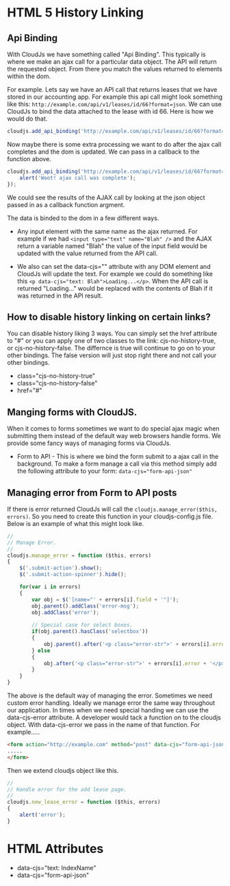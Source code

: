 # HTML 5 History Linking

## Api Binding

With CloudJs we have something called "Api Binding". This typically is where we make an ajax call for a particular data object. The API will return the requested object. From there you match the values returned to elements within the dom.

For example. Lets say we have an API call that returns leases that we have stored in our accounting app. For example this api call might look something like this: `http://example.com/api/v1/leases/id/66?format=json`. We can use CloudJs to bind the data attached to the lease with id 66. Here is how we would do that. 

```javascript
cloudjs.add_api_binding('http://example.com/api/v1/leases/id/66?format=json');
```

Now maybe there is some extra processing we want to do after the ajax call completes and the dom is updated. We can pass in a callback to the function above.

```javascript
cloudjs.add_api_binding('http://example.com/api/v1/leases/id/66?format=json', function (json) {
	alert('Woot! ajax call was complete');
});
```
We could see the results of the AJAX call by looking at the json object passed in as a callback function argment.

The data is binded to the dom in a few different ways. 

* Any input element with the same name as the ajax returned. For example if we had `<input type="text" name="Blah" />` and the AJAX return a variable named "Blah" the value of the input field would be updated with the value returned from the API call. 

* We also can set the data-cjs="" attribute with any DOM element and CloudJs will update the text. For example we could do something like this `<p data-cjs="text: Blah">Loading...</p>`. When the API call is returned "Loading..." would be replaced with the contents of Blah if it was returned in the API result. 

## How to disable history linking on certain links?

You can disable history liking 3 ways. You can simply set the href attribute to "#" or you can apply one of two classes to the link: cjs-no-history-true, or cjs-no-history-false. The differnce is true will continue to go on to your other bindings. The false version will just stop right there and not call your other bindings. 

* class="cjs-no-history-true"
* class="cjs-no-history-false"
* href="#"

## Manging forms with CloudJS.

When it comes to forms sometimes we want to do special ajax magic when submitting them instead of the default way web browsers handle forms. We provide some fancy ways of managing forms via CloudJs.

* Form to API - This is where we bind the form submit to a ajax call in the background. To make a form manage a call via this method simply add the following attribute to your form: `data-cjs="form-api-json"`

## Managing error from Form to API posts

If there is error returned CloudJs will call the `cloudjs.manage_error($this, errors)`. So you need to create this function in your cloudjs-config.js file. Below is an example of what this might look like.

```javascript
//
// Manage Error.
//
cloudjs.manage_error = function ($this, errors)
{
	$('.submit-action').show();
	$('.submit-action-spinner').hide();

	for(var i in errors)
	{	
		var obj = $('[name="' + errors[i].field + '"]');
		obj.parent().addClass('error-msg');
		obj.addClass('error');
		
		// Special case for select boxes.
		if(obj.parent().hasClass('selectbox'))
		{
			obj.parent().after('<p class="error-str">' + errors[i].error + '</p>');
		} else
		{
			obj.after('<p class="error-str">' + errors[i].error + '</p>');
		}
	}
}
```

The above is the default way of managing the error. Sometimes we need custom error handling. Ideally we manage error the same way throughout our application. In times when we need special handing we can use the data-cjs-error attribute. A developer would tack a function on to the cloudjs object. With data-cjs-error we pass in the name of that function. For example.....

```html
<form action="http://example.com" method="post" data-cjs="form-api-json" data-cjs-eror="new_lease_error">
.....
</form>
```

Then we extend cloudjs object like this.

```javascript
//
// Handle error for the add lease page.
//
cloudjs.new_lease_error = function ($this, errors)
{
	alert('error');
}
```

# HTML Attributes

* data-cjs="text: IndexName"
* data-cjs="form-api-json"
